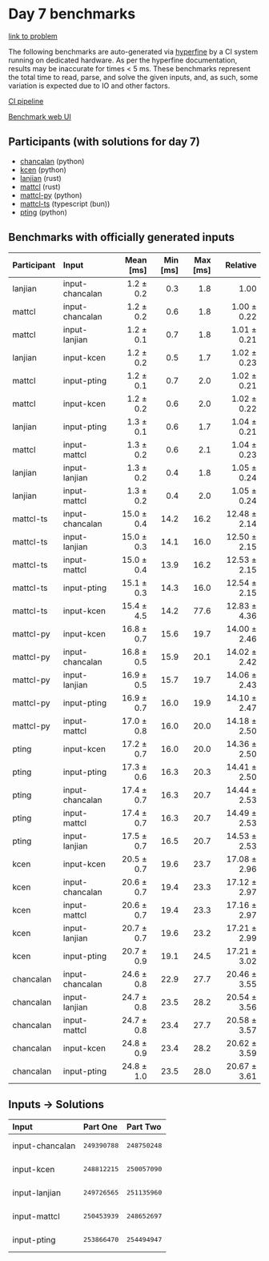 # Day 7 benchmarks

[link to problem](https://adventofcode.com/2023/day/7)

The following benchmarks are auto-generated via
[hyperfine](https://github.com/sharkdp/hyperfine) by a CI system running on
dedicated hardware. As per the hyperfine documentation, results may be
inaccurate for times < 5 ms. These benchmarks represent the total time to read,
parse, and solve the given inputs, and, as such, some variation is expected due
to IO and other factors.

[CI pipeline](http://ci.papercode.net:8080/teams/main/pipelines/aoc2023)

[Benchmark web UI](https://aoc.ancalagon.black)


## Participants (with solutions for day 7)

- [chancalan](https://github.com/chancalan/aoc2023) (python)
- [kcen](https://github.com/kcen/aoc2023) (python)
- [lanjian](https://github.com/lanjian/aoc-2023) (rust)
- [mattcl](https://github.com/mattcl/aoc2023) (rust)
- [mattcl-py](https://github.com/mattcl/aoc2023-py) (python)
- [mattcl-ts](https://github.com/mattcl/aoc2023-js) (typescript (bun))
- [pting](https://github.com/pting/aoc2023) (python)


## Benchmarks with officially generated inputs

| Participant | Input | Mean [ms] | Min [ms] | Max [ms] | Relative |
|:---|:---|---:|---:|---:|---:|
| lanjian | input-chancalan | 1.2 ± 0.2 | 0.3 | 1.8 | 1.00 |
| mattcl | input-chancalan | 1.2 ± 0.2 | 0.6 | 1.8 | 1.00 ± 0.22 |
| mattcl | input-lanjian | 1.2 ± 0.1 | 0.7 | 1.8 | 1.01 ± 0.21 |
| lanjian | input-kcen | 1.2 ± 0.2 | 0.5 | 1.7 | 1.02 ± 0.23 |
| mattcl | input-pting | 1.2 ± 0.1 | 0.7 | 2.0 | 1.02 ± 0.21 |
| mattcl | input-kcen | 1.2 ± 0.2 | 0.6 | 2.0 | 1.02 ± 0.22 |
| lanjian | input-pting | 1.3 ± 0.1 | 0.6 | 1.7 | 1.04 ± 0.21 |
| mattcl | input-mattcl | 1.3 ± 0.2 | 0.6 | 2.1 | 1.04 ± 0.23 |
| lanjian | input-lanjian | 1.3 ± 0.2 | 0.4 | 1.8 | 1.05 ± 0.24 |
| lanjian | input-mattcl | 1.3 ± 0.2 | 0.4 | 2.0 | 1.05 ± 0.24 |
| mattcl-ts | input-chancalan | 15.0 ± 0.4 | 14.2 | 16.2 | 12.48 ± 2.14 |
| mattcl-ts | input-lanjian | 15.0 ± 0.3 | 14.1 | 16.0 | 12.50 ± 2.15 |
| mattcl-ts | input-mattcl | 15.0 ± 0.4 | 13.9 | 16.2 | 12.53 ± 2.15 |
| mattcl-ts | input-pting | 15.1 ± 0.3 | 14.3 | 16.0 | 12.54 ± 2.15 |
| mattcl-ts | input-kcen | 15.4 ± 4.5 | 14.2 | 77.6 | 12.83 ± 4.36 |
| mattcl-py | input-kcen | 16.8 ± 0.7 | 15.6 | 19.7 | 14.00 ± 2.46 |
| mattcl-py | input-chancalan | 16.8 ± 0.5 | 15.9 | 20.1 | 14.02 ± 2.42 |
| mattcl-py | input-lanjian | 16.9 ± 0.5 | 15.7 | 19.7 | 14.06 ± 2.43 |
| mattcl-py | input-pting | 16.9 ± 0.7 | 16.0 | 19.9 | 14.10 ± 2.47 |
| mattcl-py | input-mattcl | 17.0 ± 0.8 | 16.0 | 20.0 | 14.18 ± 2.50 |
| pting | input-kcen | 17.2 ± 0.7 | 16.0 | 20.0 | 14.36 ± 2.50 |
| pting | input-pting | 17.3 ± 0.6 | 16.3 | 20.3 | 14.41 ± 2.50 |
| pting | input-chancalan | 17.4 ± 0.7 | 16.3 | 20.7 | 14.44 ± 2.53 |
| pting | input-mattcl | 17.4 ± 0.7 | 16.3 | 20.7 | 14.49 ± 2.53 |
| pting | input-lanjian | 17.5 ± 0.7 | 16.5 | 20.7 | 14.53 ± 2.53 |
| kcen | input-kcen | 20.5 ± 0.7 | 19.6 | 23.7 | 17.08 ± 2.96 |
| kcen | input-chancalan | 20.6 ± 0.7 | 19.4 | 23.3 | 17.12 ± 2.97 |
| kcen | input-mattcl | 20.6 ± 0.7 | 19.4 | 23.3 | 17.16 ± 2.97 |
| kcen | input-lanjian | 20.7 ± 0.7 | 19.6 | 23.2 | 17.21 ± 2.99 |
| kcen | input-pting | 20.7 ± 0.9 | 19.1 | 24.5 | 17.21 ± 3.02 |
| chancalan | input-chancalan | 24.6 ± 0.8 | 22.9 | 27.7 | 20.46 ± 3.55 |
| chancalan | input-lanjian | 24.7 ± 0.8 | 23.5 | 28.2 | 20.54 ± 3.56 |
| chancalan | input-mattcl | 24.7 ± 0.8 | 23.4 | 27.7 | 20.58 ± 3.57 |
| chancalan | input-kcen | 24.8 ± 0.9 | 23.4 | 28.2 | 20.62 ± 3.59 |
| chancalan | input-pting | 24.8 ± 1.0 | 23.5 | 28.0 | 20.67 ± 3.61 |


## Inputs -> Solutions

| Input | Part One | Part Two |
|:---|:---|:---|
|input-chancalan|<pre>249390788</pre>|<pre>248750248</pre>|
|input-kcen|<pre>248812215</pre>|<pre>250057090</pre>|
|input-lanjian|<pre>249726565</pre>|<pre>251135960</pre>|
|input-mattcl|<pre>250453939</pre>|<pre>248652697</pre>|
|input-pting|<pre>253866470</pre>|<pre>254494947</pre>|